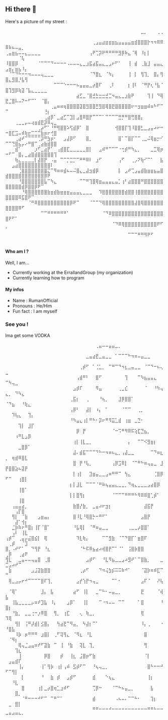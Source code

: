 ## Hi there 👋

Here's a picture of my street :

⠀⠀⠀⠀⠀⠀⠀⠀⠀⠀⠀⠀⠀⠀⠀⠀⠀⠀⠀⠀⠀⠀⠀⠀⠀⠀⠀⠀⠀⠀⠀⠀⠀⠀⠀⠀⠀⠀⠀⠀⠀⠀⣀⡀⠀⠀⠀⢀⢀⠀⠀⠀⠀⠀⠀⠀⠀⠀⠀⠀⠀⠀⠀⠀⠀
⠀⠀⠀⠀⠀⠀⠀⠀⠀⠀⠀⠀⠀⠀⠀⠀⠀⠀⠀⠀⠀⠀⠀⠀⠀⠀⠀⢀⣠⣤⣴⣶⣶⣶⣦⣤⣤⣤⣤⣶⣾⣿⣿⣿⡗⠲⠲⠿⠿⠿⠷⠦⠤⣤⡀⠀⠀⠀⠀⠀⠀⠀⠀⠀⠀
⢀⣤⣶⣦⠤⠤⣄⣀⣀⣀⣀⠀⠀⠀⠀⠀⠀⠀⠀⠀⠀⠀⠀⠀⠀⠀⢠⠟⢉⡽⠟⠛⠛⠛⠛⣻⡿⠷⣄⠈⢿⠀⠸⡆⡇⠀⠀⠀⠀⠀⠀⠀⠀⠈⢧⠀⠀⠀⠀⠀⠀⠀⠀⠀⠀
⠸⣿⣿⡿⠀⠀⠀⠀⠀⠀⠈⠉⠉⠉⠙⠒⠒⠒⠒⠠⠤⠤⠤⣄⣀⣰⣯⣴⣯⣤⣄⣀⣠⠖⠋⠁⠀⠀⢸⠀⣾⠀⢀⣷⣸⠀⣤⣤⣄⣠⣶⡄⣶⣦⠸⡄⠀⠀⠀⠀⠀⠀⠀⠀⠀
⠀⠈⠉⠙⠓⠒⠒⠲⠤⠤⠤⢤⣀⣀⣀⠀⠀⠀⠀⠀⠀⠀⠀⠀⠀⠀⠈⠙⣿⣆⠀⠈⠳⡄⠀⠀⠀⠀⢸⠀⡇⠀⢻⢹⡀⠀⣿⡄⢻⣿⣄⣻⣿⡘⣧⢻⠀⠀⠀⠀⠀⠀⠀⠀⠀
⠀⠀⠀⠀⠀⠀⠀⠀⠀⠀⠀⠀⠀⠀⠀⠉⠉⠉⠑⠒⠒⠒⠦⣤⣤⣤⣀⡴⣿⠏⠀⠀⢀⠇⠀⠀⠀⠀⡆⢸⠇⠀⠈⠛⡟⢆⠘⣧⠈⣿⢹⣻⡿⢷⣽⠈⣧⣄⣀⣀⣀⣀⠀⠀⠀
⠀⠀⠀⠀⠀⠀⠀⠀⠀⠀⠀⠀⠀⠀⠀⠀⠀⠀⠀⠀⠀⠀⣴⣋⣀⠈⣿⣚⣓⣒⣒⣚⣉⠲⣤⣄⣀⣰⣷⠟⠀⠀⠀⠀⢹⢸⠀⠙⢿⣟⣈⣿⠧⠤⠝⠒⠋⠉⠁⠀⠈⣿⡄⠀⠀
⠀⠀⠀⠀⠀⠀⠀⠀⠀⠀⠀⠀⠀⠀⢀⣤⠶⠶⢶⣿⣿⣿⣿⣽⣿⣻⣿⣿⣛⣻⣿⢿⣿⣟⣿⣿⣿⣿⣿⠖⠒⣲⣶⣶⠾⠶⠓⠋⠉⠉⠀⠀⠀⠀⠀⠀⠀⠀⠀⠀⠀⢘⡆⠀⠀
⠀⠀⠀⠀⠀⠀⠀⠀⠀⠀⠀⠀⢀⣴⡿⠁⣀⣴⣋⠉⣹⡇⣠⣿⠿⣿⡟⠉⠉⠉⠁⠉⠉⠉⠉⣛⡛⠛⣿⢛⣿⣿⡄⠀⠀⠀⠀⠀⠀⠀⠀⠀⢀⣀⣀⡤⠤⢴⣶⣾⣟⡽⠿⢤⣀
⠀⠀⠀⠀⠀⠀⠀⠀⠀⠀⢀⡴⠋⠁⠘⠛⢻⣿⣿⠵⢫⣾⡿⠁⠀⣿⠀⠀⠀⠀⠀⠀⠀⠀⢺⣿⣿⡏⢹⠸⣿⣿⣃⣀⣠⣤⠴⠖⠒⠒⣿⣏⣩⠤⠾⢷⣖⣉⣉⣉⣷⡶⠖⢚⣿
⠀⠀⠀⢀⣴⠞⠉⠉⠉⠉⢉⡽⠛⣳⡶⠂⠀⠀⣠⣼⡿⠋⠀⠀⠀⣿⡀⠀⠀⠀⠀⠀⠀⠀⠀⣿⠁⠉⣿⡏⠉⠉⢀⣀⠬⢿⣶⡒⠊⠉⠉⢙⣿⣦⡤⠔⠛⣿⠉⢀⣴⣷⣾⣿⣿
⠀⠀⠀⣾⠁⠀⠀⠀⠀⡰⠋⣀⣴⡟⠁⠀⢠⣾⣿⣏⣀⣀⣀⣀⣀⣿⡇⠀⠀⣠⠾⠛⠉⠉⠉⠐⢒⡾⠛⠳⣄⡀⠀⠀⠀⣀⣉⢿⡶⠒⠋⠉⠀⣿⡄⣀⣴⣿⣾⣿⣿⣿⣿⣿⢹
⠀⠀⠀⢷⣄⣀⣀⣀⣀⡇⣼⣿⡟⠀⠠⣤⠀⠉⠉⡉⣉⡉⠉⠛⠛⠿⠇⠀⣰⠋⠀⠀⠀⠀⠀⢠⠋⠀⠀⢀⡠⠝⢷⠊⠉⠁⠀⠀⣧⠀⠀⣠⣴⣿⣿⣿⣿⣿⣿⣿⣿⣿⣿⠇⠀
⠀⠀⠀⠀⢈⣿⣿⣿⣿⣿⣿⣿⣿⣍⠉⠻⠶⠶⣾⠦⠤⠬⣿⣄⣀⣼⣲⣾⡿⠀⠀⠀⠀⠀⠀⡇⠀⣠⠞⢉⣠⣤⣾⣷⣶⣶⣦⣤⣿⣾⣿⣿⣿⣿⣿⣿⣿⣿⣿⣿⣿⡿⠟⠀⠀
⠀⠀⠀⠀⠘⣿⣿⣿⣿⣿⣿⣿⣧⠉⠳⣄⠀⠀⠀⠀⠀⠀⠀⠉⠉⠛⢹⣿⢿⣶⣤⣤⣤⣄⣤⡁⢰⠃⣴⣿⣿⣿⠛⣿⣿⣿⣿⣿⣿⣿⣿⣿⣿⣿⣾⡿⣿⣿⡿⠟⠉⠀⠀⠀⠀
⠀⠀⠀⠀⠀⠘⢿⣿⣿⣿⣿⣿⣿⣷⣶⣾⣷⣶⣶⣶⣤⣤⣤⣄⣀⣀⣀⠀⠀⠹⣿⣿⣿⣿⣿⣿⣿⣾⣿⣿⢸⣿⣿⣿⣿⣿⣿⣿⣿⣿⣿⣿⣿⠿⣯⣿⠟⠉⠀⠀⠀⠀⠀⠀⠀
⠀⠀⠀⠀⠀⠀⠀⠈⠛⠿⣿⣿⣿⣿⣿⣿⣿⣿⣿⣿⡿⠟⠉⠀⠀⠀⠈⠉⠉⠙⢿⣿⣿⣿⣿⣿⣿⣿⣿⣿⣼⣿⢿⣿⣿⣿⣿⣿⣿⣿⣿⣿⣿⠿⠋⠀⠀⠀⠀⠀⠀⠀⠀⠀⠀
⠀⠀⠀⠀⠀⠀⠀⠀⠀⠀⠀⠉⠉⠛⠛⠛⠛⠛⠛⠁⠀⠀⠀⠀⠀⠀⠀⠀⠀⠀⠈⠙⠿⣿⣿⣿⣿⣿⣿⣿⣿⣿⣿⣿⣿⣿⣿⣿⣿⣿⠟⠋⠁⠀⠀⠀⠀⠀⠀⠀⠀⠀⠀⠀⠀
⠀⠀⠀⠀⠀⠀⠀⠀⠀⠀⠀⠀⠀⠀⠀⠀⠀⠀⠀⠀⠀⠀⠀⠀⠀⠀⠀⠀⠀⠀⠀⠀⠀⠈⠙⠿⢿⣿⣿⣿⣿⣿⣿⣿⣿⣿⣿⠟⠋⠁⠀⠀⠀⠀⠀⠀⠀⠀⠀⠀⠀⠀⠀⠀⠀
⠀⠀⠀⠀⠀⠀⠀⠀⠀⠀⠀⠀⠀⠀⠀⠀⠀⠀⠀⠀⠀⠀⠀⠀⠀⠀⠀⠀⠀⠀⠀⠀⠀⠀⠀⠀⠀⠀⠉⠉⠉⠛⠛⠻⠟⠋⠀⠀⠀⠀⠀⠀⠀⠀⠀⠀⠀⠀⠀⠀⠀⠀⠀⠀⠀

#### Who am I ?
Well, I am...
- Currently working at the ErrallandGroup (my organization)
- Currently learning how to program

#### My infos
- Name : RumanOfficial
- Pronouns : He/Him
- Fun fact : I am myself


### See you !
Ima get some VODKA

⠀⠀⠀⠀⠀⠀⠀⠀⠀⠀⠀⠀⠀⠀⠀⠀⠀⠀⠀⠀⠀⠀⠀⠀⠀⠀⠀⠀⢀⣤⠤⠤⣤⣤⣀⡀⠀⠀⠀⠀⠀⠀⠀⠀⠀⠀⠀⠀⠀⠀⠀⠀⠀⠀⠀⠀⠀⠀
⠀⠀⠀⠀⠀⠀⠀⠀⠀⠀⠀⠀⠀⠀⠀⠀⠀⠀⠀⠀⠀⠀⠀⠀⠀⣀⣤⣴⣟⣀⣤⣀⣀⠀⠁⠉⠉⠉⠓⠲⠶⠤⣤⣀⣀⠀⠀⠀⠀⠀⠀⠀⠀⠀⠀⠀⠀⠀
⠀⠀⠀⠀⠀⠀⠀⠀⠀⠀⠀⠀⠀⠀⠀⠀⠀⠀⠀⠀⠀⠀⠀⢀⡾⠋⠀⠁⢈⣁⡀⠀⠉⠛⠉⠙⠲⣆⣀⣤⣀⣀⠀⠈⠉⠙⠒⠦⢄⣀⠀⠀⠀⠀⠀⠀⠀⠀
⠀⠀⠀⠀⠀⠀⠀⠀⠀⠀⠀⠀⠀⠀⠀⠀⠀⠀⠀⠀⠀⠀⢠⣾⠛⠃⠀⠀⣿⠋⠀⠀⠀⠀⠀⠀⠀⢹⠀⠀⠀⠉⠳⣦⣤⣤⣄⠀⠀⠉⠳⢤⣀⠀⠀⠀⠀⠀
⠀⠀⠀⠀⠀⠀⠀⠀⠀⠀⠀⠀⠀⠀⠀⠀⠀⠀⠀⠀⠀⣠⡾⠏⠀⠀⠀⠀⠻⣤⠀⠀⠀⠀⠀⢀⣀⣎⠀⠀⠀⠀⠀⠈⠀⠀⠘⠳⢤⣄⡀⠀⠙⠳⣄⠀⠀⠀
⠀⠀⠀⠀⠀⠀⠀⠀⠀⠀⠀⠀⠀⠀⠀⠀⠀⠀⠀⠀⢀⣯⡆⠀⠀⢀⠀⠀⠀⠘⢦⡀⠀⠀⠀⣸⡿⣿⣿⠁⠀⠀⠀⠀⠀⠀⠀⠀⠀⠈⠙⣦⠀⠀⠘⢷⣄⠀
⠀⠀⠀⠀⠀⠀⠀⠀⠀⠀⠀⠀⠀⠀⠀⠀⠀⠀⠀⠀⢠⡿⠃⠀⠀⣼⡇⠀⠰⡄⠀⠁⠀⠀⠀⠀⠈⠉⠉⠀⠀⢀⡀⠀⠀⠀⠀⠀⠀⠀⠀⠹⢧⣄⠀⠀⢹⡄
⠀⠀⠀⠀⠀⠀⠀⠀⠀⠀⠀⠀⠀⠀⠀⠀⠀⠀⠀⠀⠘⠳⣤⣄⢰⡇⠛⠓⠂⡽⠖⠛⠻⣭⣁⣾⠀⢰⣶⠀⣀⣙⠂⠀⠀⠀⠀⠀⠀⠀⠀⠀⠀⢹⡇⠀⣸⡏
⠀⠀⠀⠀⠀⠀⠀⠀⠀⠀⠀⠀⠀⠀⠀⠀⠀⠀⠀⠀⠀⠀⡿⠀⡟⠀⠀⠀⠀⠀⠀⠀⠀⠈⠒⠩⠛⠻⠿⠯⢵⣏⣙⣦⡀⠀⠀⠀⠀⠀⠀⠀⠰⠛⣇⣠⡿⠀
⠀⠀⠀⠀⠀⠀⠀⠀⠀⠀⠀⠀⠀⠀⠀⠀⠀⠀⠀⠀⠀⢰⡇⢸⣇⣀⡀⠀⠀⠀⠀⠀⠀⠀⠀⠀⠀⠀⡄⠀⠀⠉⠉⠪⣻⣶⡆⠀⠀⠀⠀⠀⠀⣀⣿⡿⠁⠀
⠀⠀⠀⠀⠀⠀⠀⠀⠀⠀⠀⠀⠀⠀⠀⠀⠀⠀⠀⠀⠀⣼⠄⣾⣯⠉⠉⠉⠙⠓⠒⠲⠶⠦⣄⡀⢠⣼⣀⣀⠀⠀⠀⠀⠀⠉⠙⠶⣆⡀⠀⢶⣾⠿⣿⣇⠀⠀
⠀⠀⠀⠀⠀⠀⠀⠀⠀⠀⠀⠀⠀⠀⠀⠀⠀⠀⠀⠀⠀⣿⠀⡟⠘⢧⡀⠀⠀⠀⠀⠀⠀⢠⡿⣩⠿⡇⠀⠈⠉⠛⠓⠶⢤⣤⣀⠀⣸⡟⣿⣿⣵⠦⣽⡟⠀⠀
⠀⠀⠀⠀⠀⠀⠀⠀⠀⠀⠀⠀⠀⠀⠀⠀⠀⠀⠀⠀⠀⡇⢰⡇⠀⠀⣹⣶⣤⣀⣀⣠⠶⠛⠛⠉⠀⢳⣄⠀⠀⠀⠀⠀⠀⠀⢈⣿⡿⠋⠉⠀⠀⢰⣿⡇⠀⠀
⠀⠀⠀⠀⠀⠀⠀⠀⠀⠀⠀⠀⠀⠀⠀⠀⠀⠀⠀⠀⡆⡇⣸⣇⠀⠉⠉⠉⠈⠛⠷⢦⣤⣤⣄⣀⣀⡀⠙⢶⣄⣀⣀⣀⣠⣴⣿⡿⠀⠀⠀⠀⠀⢸⣿⠁⠀⠀
⠀⠀⠀⠀⠀⠀⠀⠀⠀⠀⠀⠀⠀⠀⠀⠀⠀⠀⠀⠀⡇⡇⣿⢻⡆⠀⠀⠀⠀⠀⠀⠀⠀⠈⠉⠉⠉⠛⠛⠛⠓⠻⠿⠿⣿⢁⡾⠁⠀⠀⠀⠀⠀⢸⣿⠀⠀⠀
⠀⠀⢠⣤⣤⣴⡀⠀⠀⠀⠀⠀⠀⠀⠀⠀⠀⠀⠀⠀⠀⣷⣿⡜⣷⡀⠀⣀⣤⠴⠖⣲⡆⠀⠀⠀⠀⠀⠀⠀⠀⠀⠀⣼⣯⡟⠀⠀⠀⠀⠀⠀⢠⡏⣿⠀⠀⠀
⠀⠀⢻⡇⠀⠈⣷⠀⠀⠀⣠⣶⣤⡄⠀⠀⠀⠀⠀⠀⠀⣿⠸⣇⠘⢿⣿⡓⠒⠛⠋⠁⠀⠀⠀⠀⠀⠀⠀⠀⠀⠀⣠⣿⡟⠀⠀⠀⠀⠀⠀⠀⣼⠁⢺⡆⠀⠀
⠀⠀⣈⡷⠷⠖⠛⣿⡆⢸⡏⠈⣿⠁⠀⠀⠀⠀⠀⠀⠀⠘⣧⢿⡇⠀⠈⠛⠶⣤⣀⣀⠀⠀⠀⠀⠀⠀⢀⣀⣀⡴⣿⣿⠁⠀⠀⠀⠀⠀⠀⢠⠇⠀⢸⣇⠀⠀
⢠⡾⠉⠀⢀⣤⡤⣬⣿⣮⡇⠀⢿⠀⠀⠀⠀⠀⠀⠀⠀⠀⠹⣇⢷⡄⠀⠀⠀⠀⠉⠉⣻⣷⠀⠈⠉⠙⣿⡏⠁⣶⣿⠏⠀⠀⠀⠀⠀⠀⢀⡾⠀⠀⠈⣹⠀⠀
⣿⡀⠠⠞⠋⠁⠀⠀⠙⢻⡟⠀⠘⣆⠀⠀⠀⠀⠀⠀⠀⠀⠀⠈⠓⠯⠿⣦⣴⠴⢾⣿⡟⠉⠁⠈⠁⠀⢨⣿⡷⣿⣿⠀⠀⠀⠀⠀⠀⢀⡿⠀⠀⢀⣴⠟⠀⠀
⢻⣇⠀⠀⣀⣤⠤⠤⢤⣤⣿⠀⢀⣿⠀⠀⠀⠀⠀⠀⠀⠀⠀⠀⠀⣠⡾⠋⠀⠀⠘⣇⠻⣦⣀⣀⣠⠴⣻⠞⠁⠉⣿⣷⡀⠀⠀⠀⣀⣉⣠⠴⠞⠉⠀⠀⠀⠀
⠀⣷⠀⠀⠀⠀⠀⠀⣠⣨⣽⣷⣿⣿⠀⠀⠀⠀⠀⠀⠀⠀⠀⢀⡴⠋⠀⠀⠀⠙⠲⢬⣳⡮⠭⠭⠷⠚⠁⠀⠀⠀⠈⣽⡷⠶⠾⣏⠉⠉⠀⠀⠀⠀⠀⠀⠀⠀
⠀⢿⣀⣠⡤⠖⠚⠉⠉⠉⠉⣿⠏⢹⡀⠀⠀⠀⠀⠀⠀⠀⣠⡞⢱⡟⠲⢤⣀⠀⠀⠀⠀⠉⠁⠂⠀⠀⠀⠀⠀⠀⣠⠏⠈⠀⠀⠜⢧⠀⠀⠀⠀⠀⠀⠀⠀⠀
⠀⠈⢿⠁⠀⠀⠀⠀⠀⠀⠀⣸⡄⠀⣧⠀⠀⠀⠀⠀⠀⣴⠋⠀⢸⡇⠀⠀⣀⠉⠓⠂⠤⣤⣀⡀⠀⠀⠀⠀⠀⠀⣟⠀⠀⠀⠀⠈⢾⣧⠀⠀⠀⠀⠀⠀⠀⠀
⠀⠀⢸⣧⣀⣀⣀⣀⡤⠶⠞⣹⣧⠀⠸⡄⠀⠀⠀⣠⡿⠁⠀⠀⢸⡇⠀⠀⠀⠉⠐⠲⠤⠤⠀⠉⠉⠀⠀⠀⠀⠁⣿⠀⠀⠀⠀⠀⠘⣿⡆⠀⠀⠀⠀⠀⠀⠀
⠀⠀⠘⣷⡀⠀⣀⣀⢐⠒⡰⠿⣿⠀⠀⢻⡀⠀⢰⣏⠀⠀⠀⢄⠀⢷⣀⡀⠀⠀⠀⠀⠀⠀⠀⠀⠀⠀⠀⠀⠀⠀⢿⠀⠀⠀⠀⠀⠀⠹⢿⠀⠀⠀⠀⠀⠀⠀
⠀⠀⠀⢻⡇⠀⢨⠛⡼⣾⡇⣪⣿⡄⠀⠀⢳⣴⣟⠉⠻⣤⡀⠀⠳⣼⡆⠉⠁⠀⠀⠀⠀⠀⠀⠀⠀⠀⠀⠀⠀⠀⠸⡄⢀⠀⠀⠀⠐⠘⣿⣧⠀⠀⠀⠀⠀⠀
⠀⠀⠀⠸⡷⠀⡶⠛⠛⠛⠀⣰⣿⡇⠀⢀⠋⢽⢻⣄⠀⠈⠻⣆⠀⠘⣇⠀⠀⠀⠀⠀⠀⠀⠀⠀⠀⠀⠀⠀⠀⠀⠀⣿⠀⠀⠀⠀⠀⠀⠈⠻⡆⠀⠀⠀⠀⠀
⠀⠀⠀⠀⢿⢤⣈⣠⣤⠶⠞⠋⣽⣷⠀⠉⠀⢸⠀⠘⣷⠀⠀⢽⣇⠀⢹⡀⠀⠀⠀⠀⠀⠀⠀⠀⠀⠀⠀⠀⠀⠀⠀⢻⠀⠀⠀⠀⠀⠀⠀⠀⢹⣆⠀⠀⠀⠀
⠀⠀⠀⠀⢸⠀⠀⠀⠀⠀⠀⠀⡿⣿⠀⠀⠀⡾⠀⠀⢸⣆⠀⣨⣿⡶⠋⣷⠀⠀⠀⠀⠀⠀⠀⠀⠀⠀⠀⠀⠀⠀⠀⠈⡇⠀⠀⠀⠀⠀⣠⣤⣾⠏⠀⠀⠀⠀
⠀⠀⠀⠀⢸⡄⠀⠀⠀⠀⠀⢸⠁⢻⡷⠀⢰⡇⢠⠾⠀⣫⡾⠋⠉⠀⠀⠘⢦⢤⣀⡀⠀⠀⠀⠀⠀⠀⠀⠀⠀⠀⠀⠀⣿⠓⠒⠒⠚⠋⠉⢻⡇⠀⠀⠀⠀⠀
⠀⠀⠀⠀⠀⡇⠀⠀⠀⠀⠀⠘⠀⠀⣷⠀⡾⠀⠀⣠⡾⠋⠀⠀⠀⠀⠀⣾⠀⠀⠀⠑⢦⣄⠀⠀⠀⠀⠀⠀⠀⠀⠀⠀⢸⡆⠀⠀⠀⠀⠀⠘⣇⠀⠀⠀⠀⠀
⠀⠀⠀⠀⠀⣿⠀⠀⠀⠀⢰⡇⣀⡴⣿⢶⣁⣰⠾⠋⠀⠀⠀⠀⠀⠀⠀⢉⡿⠒⠀⠀⠀⠈⠉⠓⠦⣤⣀⡀⠀⠀⠀⠀⠀⣧⠀⠀⠀⠀⠀⠀⣿⡀⠀⠀⠀⠀
⠀⠀⠀⠀⠀⠈⠛⠒⠒⠒⠚⠋⠉⠀⠉⠛⠉⠁⠀⠀⠀⠀⠀⠀⠀⠀⠀⣾⠀⠀⠀⠀⠀⠀⠠⠦⠤⠄⠉⠉⠓⠂⠀⠀⠀⢹⡆⠀⠀⠀⣀⠀⣿⡇⠀⠀⠀⠀
⠀⠀⠀⠀⠀⠀⠀⠀⠀⠀⠀⠀⠀⠀⠀⠀⠀⠀⠀⠀⠀⠀⠀⠀⠀⠀⠀⠛⠛⠒⠒⠒⠚⠒⠒⠒⠒⠒⠒⠒⠒⠒⠒⠒⠛⠛⠓⠒⠒⠒⠛⠚⠛⠓⠂⠀⠀⠀

<!--
**RumanOfficial/RumanOfficial** is a ✨ _special_ ✨ repository because its `README.md` (this file) appears on your GitHub profile.

Here are some ideas to get you started:

- 🔭 I’m currently working on ...
- 🌱 I’m currently learning ...
- 👯 I’m looking to collaborate on ...
- 🤔 I’m looking for help with ...
- 💬 Ask me about ...
- 📫 How to reach me: ...
- 😄 Pronouns: ...
- ⚡ Fun fact: ...
-->
